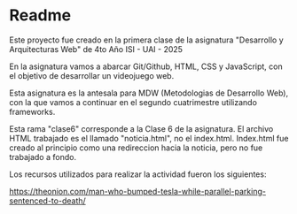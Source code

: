 # Readme

Este proyecto fue creado en la primera clase de la asignatura "Desarrollo y Arquitecturas Web" de 4to Año ISI - UAI - 2025

En la asignatura vamos a abarcar Git/Github, HTML, CSS y JavaScript, con 
el objetivo de desarrollar un videojuego web.

Esta asignatura es la antesala para MDW (Metodologias de Desarrollo Web), con la que vamos a continuar en el segundo cuatrimestre utilizando frameworks.

Esta rama "clase6" corresponde a la Clase 6 de la asignatura.
El archivo HTML trabajado es el llamado "noticia.html", no el index.html.
Index.html fue creado al principio como una redireccion hacia la noticia, pero no fue trabajado a fondo.

Los recursos utilizados para realizar la actividad fueron los siguientes:

https://theonion.com/man-who-bumped-tesla-while-parallel-parking-sentenced-to-death/
